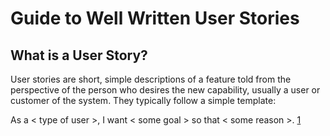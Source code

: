# Guide to Well Written User Stories

## What is a User Story?

User stories are short, simple descriptions of a feature told from the perspective of the person who desires the new capability, usually a user or customer of the system. They typically follow a simple template:

As a < type of user >, I want < some goal > so that < some reason >. [1](https://www.mountaingoatsoftware.com/agile/user-stories)


